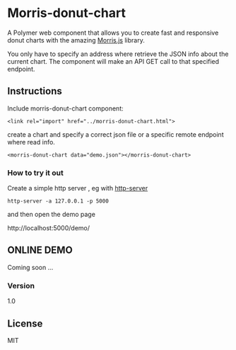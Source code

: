 # Morris-donut-chart


A Polymer web component that allows you to create fast and responsive donut charts with the amazing [Morris.js] library.

You only have to specify an address where retrieve the JSON info about the current chart.
The component will make an API GET call to that specified endpoint.



## Instructions

Include morris-donut-chart component:


`<link rel="import" href="../morris-donut-chart.html">`


create a chart  and specify a correct json file or a specific remote endpoint where read info.

`<morris-donut-chart data="demo.json"></morris-donut-chart>`

### How to try it out

Create a simple http server , eg with [http-server]

`http-server -a 127.0.0.1 -p 5000`

and then open the demo page

http://localhost:5000/demo/


## ONLINE DEMO

 Coming soon ...


### Version

1.0

## License

MIT

   [http-server]: <https://github.com/indexzero/http-server>
   [Morris.js]: <https://github.com/morrisjs/morris.js/>
